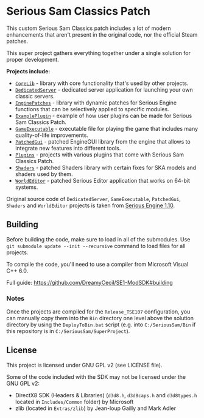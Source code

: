 # Serious Sam Classics Patch

This custom Serious Sam Classics patch includes a lot of modern enhancements that aren't present in the original code, nor the official Steam patches.

This super project gathers everything together under a single solution for proper development.

**Projects include:**
- [`CoreLib`](https://github.com/SamClassicPatch/CoreLib) - library with core functionality that's used by other projects.
- [`DedicatedServer`](https://github.com/SamClassicPatch/DedicatedServer) - dedicated server application for launching your own classic servers.
- [`EnginePatches`](https://github.com/SamClassicPatch/EnginePatches) - library with dynamic patches for Serious Engine functions that can be selectively applied to specific modules. 
- [`ExamplePlugin`](https://github.com/SamClassicPatch/ExamplePlugin) - example of how user plugins can be made for Serious Sam Classics Patch.
- [`GameExecutable`](https://github.com/SamClassicPatch/GameExecutable) - executable file for playing the game that includes many quality-of-life improvements.
- [`PatchedGui`](https://github.com/SamClassicPatch/PatchedGui) - patched EngineGUI library from the engine that allows to integrate new features into different tools.
- [`Plugins`](https://github.com/SamClassicPatch/Plugins) - projects with various plugins that come with Serious Sam Classics Patch.
- [`Shaders`](https://github.com/SamClassicPatch/Shaders) - patched Shaders library with certain fixes for SKA models and shaders used by them.
- [`WorldEditor`](https://github.com/SamClassicPatch/WorldEditor) - patched Serious Editor application that works on 64-bit systems.

Original source code of `DedicatedServer`, `GameExecutable`, `PatchedGui`, `Shaders` and `WorldEditor` projects is taken from [Serious Engine 1.10](https://github.com/Croteam-official/Serious-Engine).

## Building

Before building the code, make sure to load in all of the submodules. Use `git submodule update --init --recursive` command to load files for all projects.

To compile the code, you'll need to use a compiler from Microsoft Visual C++ 6.0.

Full guide: https://github.com/DreamyCecil/SE1-ModSDK#building

### Notes

Once the projects are compiled for the `Release_TSE107` configuration, you can manually copy them into the `Bin` directory one level above the solution directory by using the `DeployToBin.bat` script (e.g. into `C:/SeriousSam/Bin` if this repository is in `C:/SeriousSam/SuperProject`).

## License

This project is licensed under GNU GPL v2 (see LICENSE file).

Some of the code included with the SDK may not be licensed under the GNU GPL v2:

- DirectX8 SDK (Headers & Libraries) (`d3d8.h`, `d3d8caps.h` and `d3d8types.h` located in `Includes/Common` folder) by Microsoft
- zlib (located in `Extras/zlib`) by Jean-loup Gailly and Mark Adler
